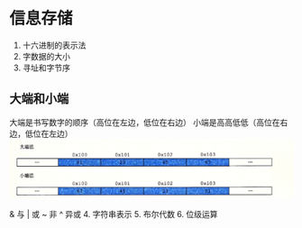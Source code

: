 # 信息存储
1. 十六进制的表示法
2. 字数据的大小
3. 寻址和字节序
## 大端和小端
大端是书写数字的顺序（高位在左边，低位在右边）
小端是高高低低（高位在右边，低位在左边）
![](image1/byte_seq.png "byte")

& 与
| 或
~ 非
^ 异或
4. 字符串表示
5. 布尔代数
6. 位级运算
